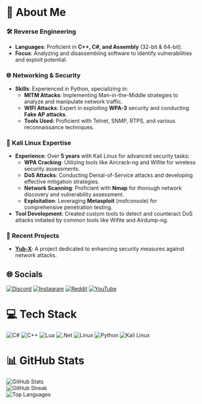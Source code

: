 # 💫 About Me

### 🛠 **Reverse Engineering**
- **Languages**: Proficient in **C++, C#, and Assembly** (32-bit & 64-bit).
- **Focus**: Analyzing and disassembling software to identify vulnerabilities and exploit potential.

### 🌐 **Networking & Security**
- **Skills**: Experienced in Python, specializing in:
  - **MITM Attacks**: Implementing Man-in-the-Middle strategies to analyze and manipulate network traffic.
  - **WIFI Attacks**: Expert in exploiting **WPA-3** security and conducting **Fake AP attacks**.
  - **Tools Used**: Proficient with Telnet, SNMP, RTPS, and various reconnaissance techniques.

### 🐧 **Kali Linux Expertise**
- **Experience**: Over **5 years** with Kali Linux for advanced security tasks:
  - **WPA Cracking**: Utilizing tools like Aircrack-ng and Wifite for wireless security assessments.
  - **DoS Attacks**: Conducting Denial-of-Service attacks and developing effective mitigation strategies.
  - **Network Scanning**: Proficient with **Nmap** for thorough network discovery and vulnerability assessment.
  - **Exploitation**: Leveraging **Metasploit** (msfconsole) for comprehensive penetration testing.
- **Tool Development**: Created custom tools to detect and counteract DoS attacks initiated by common tools like Wifite and Airdump-ng.

### 🚀 **Recent Projects**
- **[Yub-X](https://github.com/YuB-W/yubx_protect)**: A project dedicated to enhancing security measures against network attacks.

## 🌐 Socials
[![Discord](https://img.shields.io/badge/Discord-%237289DA.svg?style=for-the-badge&logo=discord&logoColor=white)](https://discord.gg/RkDRNSh4SK) 
[![Instagram](https://img.shields.io/badge/Instagram-%23E4405F.svg?style=for-the-badge&logo=Instagram&logoColor=white)](https://instagram.com/yub__y) 
[![Reddit](https://img.shields.io/badge/Reddit-%23FF4500.svg?style=for-the-badge&logo=Reddit&logoColor=white)](https://reddit.com/user/YuB-X) 
[![YouTube](https://img.shields.io/badge/YouTube-%23FF0000.svg?style=for-the-badge&logo=YouTube&logoColor=white)](https://youtube.com/@YuB-X) 

# 💻 Tech Stack
![C#](https://img.shields.io/badge/c%23-%23239120.svg?style=for-the-badge&logo=c-sharp&logoColor=white) 
![C++](https://img.shields.io/badge/c++-%2300599C.svg?style=for-the-badge&logo=c%2B%2B&logoColor=white) 
![Lua](https://img.shields.io/badge/lua-%232C2D72.svg?style=for-the-badge&logo=lua&logoColor=white) 
![.Net](https://img.shields.io/badge/.NET-5C2D91?style=for-the-badge&logo=.net&logoColor=white) 
![Linux](https://img.shields.io/badge/Linux-FCC624?style=for-the-badge&logo=linux&logoColor=black) 
![Python](https://img.shields.io/badge/Python-%23239120.svg?style=for-the-badge&logo=python&logoColor=white) 
![Kali Linux](https://img.shields.io/badge/Kali_Linux-557C94?style=for-the-badge&logo=kali-linux&logoColor=white)

# 📊 GitHub Stats
![GitHub Stats](https://github-readme-stats.vercel.app/api?username=YuB-W&theme=dark&hide_border=false&include_all_commits=false&count_private=false)  
![GitHub Streak](https://github-readme-streak-stats.herokuapp.com/?user=YuB-W&theme=dark&hide_border=false)  
![Top Languages](https://github-readme-stats.vercel.app/api/top-langs/?username=YuB-W&theme=dark&hide_border=false&include_all_commits=false&count_private=false&layout=compact)

